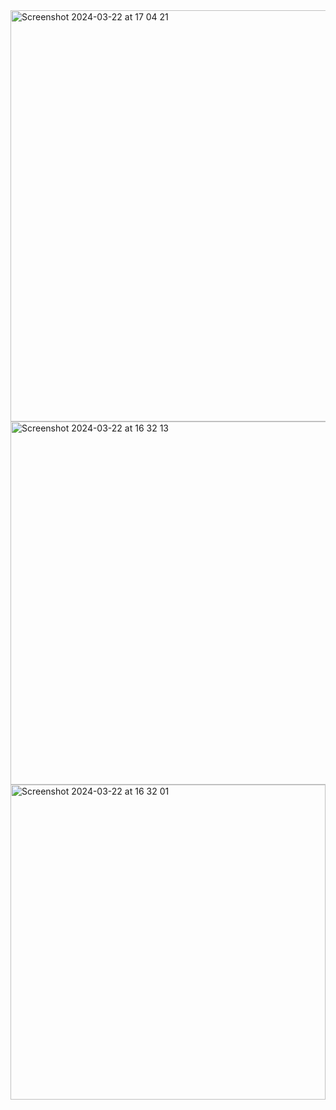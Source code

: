 <img width="658" alt="Screenshot 2024-03-22 at 17 04 21" src="https://github.com/ekaeoq/ohhedesignin/assets/46292172/71886ee7-89b8-4f70-81f6-50cd242507bf">
<img width="581" alt="Screenshot 2024-03-22 at 16 32 13" src="https://github.com/ekaeoq/ohhedesignin/assets/46292172/7fe01e3e-bc19-4ce8-ae16-29ec3f9ede79">
<img width="504" alt="Screenshot 2024-03-22 at 16 32 01" src="https://github.com/ekaeoq/ohhedesignin/assets/46292172/7bae6765-a42e-4a10-ba3f-00f4b6329d2f">

